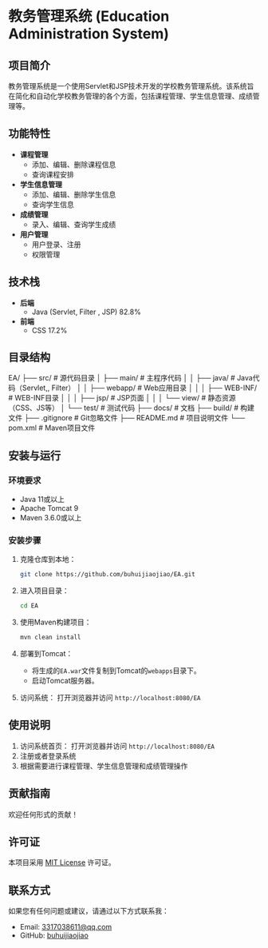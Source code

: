 # 教务管理系统 (Education Administration System)

## 项目简介
教务管理系统是一个使用Servlet和JSP技术开发的学校教务管理系统。该系统旨在简化和自动化学校教务管理的各个方面，包括课程管理、学生信息管理、成绩管理等。

## 功能特性
- **课程管理**
  - 添加、编辑、删除课程信息
  - 查询课程安排
- **学生信息管理**
  - 添加、编辑、删除学生信息
  - 查询学生信息
- **成绩管理**
  - 录入、编辑、查询学生成绩
- **用户管理**
  - 用户登录、注册
  - 权限管理

## 技术栈
- **后端**
  - Java (Servlet, Filter , JSP) 82.8%
- **前端**
  - CSS 17.2%

## 目录结构
EA/
├── src/ # 源代码目录
│ ├── main/ # 主程序代码
│ │ ├── java/ # Java代码（Servlet,, Filter）
│ │ ├── webapp/ # Web应用目录
│ │ │ ├── WEB-INF/ # WEB-INF目录
│ │ │ ├── jsp/ # JSP页面
│ │ │ └── view/ # 静态资源（CSS、JS等）
│ └── test/ # 测试代码
├── docs/ # 文档
├── build/ # 构建文件
├── .gitignore # Git忽略文件
├── README.md # 项目说明文件
└── pom.xml # Maven项目文件

## 安装与运行
### 环境要求
- Java 11或以上
- Apache Tomcat 9
- Maven 3.6.0或以上

### 安装步骤
1. 克隆仓库到本地：
    ```bash
    git clone https://github.com/buhuijiaojiao/EA.git
    ```
2. 进入项目目录：
    ```bash
    cd EA
    ```
3. 使用Maven构建项目：
    ```bash
    mvn clean install
    ```
4. 部署到Tomcat：
    - 将生成的`EA.war`文件复制到Tomcat的`webapps`目录下。
    - 启动Tomcat服务器。

5. 访问系统：
    打开浏览器并访问 `http://localhost:8080/EA`

## 使用说明
1. 访问系统首页：
    打开浏览器并访问 `http://localhost:8080/EA`
2. 注册或者登录系统
3. 根据需要进行课程管理、学生信息管理和成绩管理操作

## 贡献指南
欢迎任何形式的贡献！

## 许可证
本项目采用 [MIT License](LICENSE) 许可证。

## 联系方式
如果您有任何问题或建议，请通过以下方式联系我：
- Email: [3317038611@qq.com](3317038611@qq.com)
- GitHub: [buhuijiaojiao](https://github.com/buhuijiaojiao)
